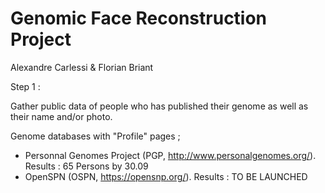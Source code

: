 # Genomic Face Reconstruction Project

Alexandre Carlessi & Florian Briant

Step 1 : 

Gather public data of people who has published their genome as well as their name and/or photo. 

Genome databases with "Profile" pages ;

  - Personnal Genomes Project (PGP, http://www.personalgenomes.org/). Results : 65 Persons by 30.09
  - OpenSPN (OSPN, https://opensnp.org/). Results : TO BE LAUNCHED

